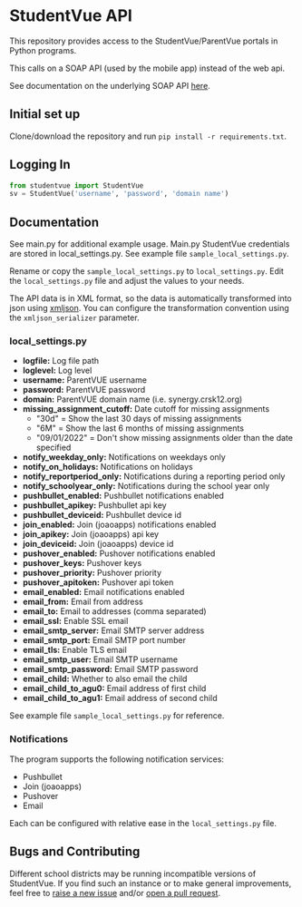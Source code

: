 # StudentVue API

This repository provides access to the StudentVue/ParentVue portals in Python programs.

This calls on a SOAP API (used by the mobile app) instead of the web api.

See documentation on the underlying SOAP API [here](https://github.com/StudentVue/SOAPI-Docs).

## Initial set up
Clone/download the repository and run `pip install -r requirements.txt`.

## Logging In

```python
from studentvue import StudentVue
sv = StudentVue('username', 'password', 'domain name') 
```

## Documentation

See main.py for additional example usage.  Main.py StudentVue credentials are stored in local_settings.py.  See example file `sample_local_settings.py`.

Rename or copy the `sample_local_settings.py` to `local_settings.py`. Edit the `local_settings.py` file and adjust the values to your needs.

The API data is in XML format, so the data is automatically transformed into json using [xmljson](https://github.com/sanand0/xmljson). You can configure the transformation convention using the `xmljson_serializer` parameter.

### local_settings.py
- **logfile:** Log file path
- **loglevel:** Log level
- **username:** ParentVUE username
- **password:** ParentVUE password
- **domain:** ParentVUE domain name (i.e. synergy.crsk12.org)
- **missing_assignment_cutoff:** Date cutoff for missing assignments
  - "30d" = Show the last 30 days of missing assignments
  - "6M" = Show the last 6 months of missing assignments
  - "09/01/2022" = Don't show missing assignments older than the date specified
- **notify_weekday_only:** Notifications on weekdays only
- **notify_on_holidays:** Notifications on holidays
- **notify_reportperiod_only:** Notifications during a reporting period only
- **notify_schoolyear_only:** Notifications during the school year only
- **pushbullet_enabled:** Pushbullet notifications enabled
- **pushbullet_apikey:** Pushbullet api key
- **pushbullet_deviceid:** Pushbullet device id
- **join_enabled:** Join (joaoapps) notifications enabled
- **join_apikey:** Join (joaoapps) api key
- **join_deviceid:** Join (joaoapps) device id
- **pushover_enabled:** Pushover notifications enabled
- **pushover_keys:** Pushover keys
- **pushover_priority:** Pushover priority
- **pushover_apitoken:** Pushover api token
- **email_enabled:** Email notifications enabled
- **email_from:** Email from address
- **email_to:** Email to addresses (comma separated)
- **email_ssl:** Enable SSL email
- **email_smtp_server:** Email SMTP server address
- **email_smtp_port:** Email SMTP port number
- **email_tls:** Enable TLS email
- **email_smtp_user:** Email SMTP username
- **email_smtp_password:** Email SMTP password
- **email_child:** Whether to also email the child
- **email_child_to_agu0:** Email address of first child
- **email_child_to_agu1:** Email address of second child

See example file `sample_local_settings.py` for reference.

### Notifications
The program supports the following notification services:
- Pushbullet
- Join (joaoapps)
- Pushover
- Email

Each can be configured with relative ease in the `local_settings.py` file.

## Bugs and Contributing

Different school districts may be running incompatible versions of StudentVue. If you find such an instance or to make general improvements, feel free to [raise a new issue](https://github.com/permster/StudentVue/issues/new) and/or [open a pull request](https://github.com/permster/StudentVue/compare).
